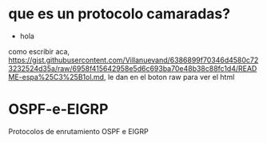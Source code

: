 

# que es un protocolo camaradas?
* hola

como escribir aca, https://gist.githubusercontent.com/Villanuevand/6386899f70346d4580c723232524d35a/raw/6958f415642958e5d6c693ba70e48b38c88fc1d4/README-espa%25C3%25B1ol.md, le dan en el boton raw para ver el html


# OSPF-e-EIGRP
Protocolos de enrutamiento OSPF e EIGRP

